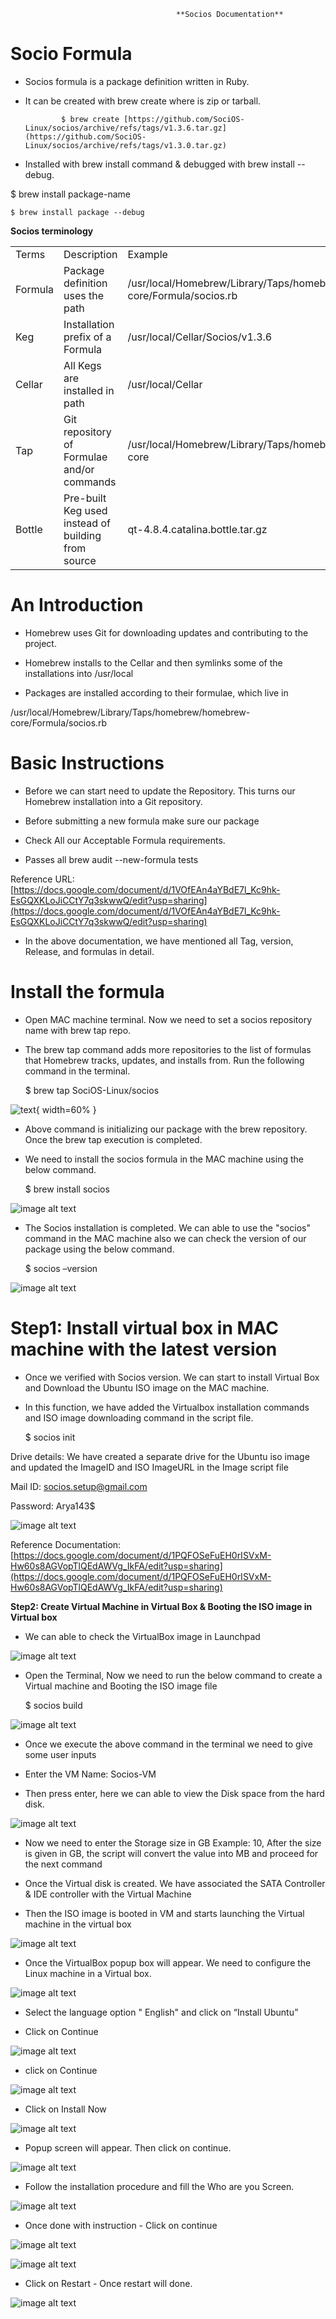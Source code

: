                        

                                         **Socios Documentation**

# **Socio Formula**

* Socios formula is a package definition written in Ruby.

* It can be created with brew create <URL> where <URL> is zip or tarball. 

              $ brew create [https://github.com/SociOS-Linux/socios/archive/refs/tags/v1.3.6.tar.gz](https://github.com/SociOS-Linux/socios/archive/refs/tags/v1.3.0.tar.gz)

* Installed with brew install <formula>command  & debugged with brew install --debug.

$ brew install package-name

	$ brew install package --debug

**Socios terminology**

<table>
  <tr>
    <td>Terms</td>
    <td>Description</td>
    <td> Example</td>
  </tr>
  <tr>
    <td>Formula</td>
    <td>Package definition uses the path </td>
    <td>/usr/local/Homebrew/Library/Taps/homebrew/homebrew-core/Formula/socios.rb</td>
  </tr>
  <tr>
    <td>Keg</td>
    <td>Installation prefix of a Formula</td>
    <td>/usr/local/Cellar/Socios/v1.3.6</td>
  </tr>
  <tr>
    <td>Cellar</td>
    <td>All Kegs are installed in path</td>
    <td>/usr/local/Cellar</td>
  </tr>
  <tr>
    <td>Tap</td>
    <td>Git repository of Formulae and/or commands</td>
    <td>/usr/local/Homebrew/Library/Taps/homebrew/homebrew-core</td>
  </tr>
  <tr>
    <td>Bottle</td>
    <td>Pre-built Keg used instead of building from source</td>
    <td>qt-4.8.4.catalina.bottle.tar.gz</td>
  </tr>
</table>


# **An Introduction**

* Homebrew uses Git for downloading updates and contributing to the project.

* Homebrew installs to the Cellar and then symlinks some of the installations into /usr/local 

* Packages are installed according to their formulae, which live in 

/usr/local/Homebrew/Library/Taps/homebrew/homebrew-core/Formula/socios.rb

# **Basic Instructions**

* Before we can start need to update the Repository. This turns our Homebrew installation into a Git repository.

* Before submitting a new formula make sure our package

* Check All our Acceptable Formula requirements.

* Passes all brew audit --new-formula <formula> tests

Reference URL:  [https://docs.google.com/document/d/1VOfEAn4aYBdE7l_Kc9hk-EsGQXKLoJiCCtY7q3skwwQ/edit?usp=sharing](https://docs.google.com/document/d/1VOfEAn4aYBdE7l_Kc9hk-EsGQXKLoJiCCtY7q3skwwQ/edit?usp=sharing)	

* In the above documentation, we have mentioned all Tag, version, Release, and formulas in detail.

# **Install the formula**

* Open MAC machine terminal. Now we need to set a socios repository name with brew tap repo.

* The brew tap command adds more repositories to the list of formulas that Homebrew tracks, updates, and installs from. Run the following command in the terminal.

	$ brew tap SociOS-Linux/socios

![text](image_0.png){ width=60% }

* Above command is initializing our package with the brew repository. Once the brew tap execution is completed.

* We need to install the socios formula in the MAC machine using the below command.

	$ brew install socios

![image alt text](image_1.png)

* The Socios installation is completed. We can able to use the "socios" command in the MAC machine also we can check the version of our package using the below command.

	$ socios –version

![image alt text](image_2.png)

# **Step1:  Install virtual box in MAC machine with the latest version**

* Once we verified with Socios version. We can start to install Virtual Box and Download the Ubuntu ISO image on the MAC machine.

* In this function, we have added the Virtualbox installation commands and ISO image downloading command in the script file.

	$ socios init

Drive details: We have created a separate drive for the Ubuntu iso image and updated the ImageID and ISO ImageURL in the Image script file 

Mail ID:      socios.setup@gmail.com

Password: Arya143$

![image alt text](image_3.png)

Reference Documentation: [https://docs.google.com/document/d/1PQFOSeFuEH0rISVxM-Hw60s8AGVopTlQEdAWVg_IkFA/edit?usp=sharing](https://docs.google.com/document/d/1PQFOSeFuEH0rISVxM-Hw60s8AGVopTlQEdAWVg_IkFA/edit?usp=sharing)	

**Step2:  Create Virtual Machine in Virtual Box & Booting the ISO image in Virtual box**

* We can able to check the VirtualBox image in Launchpad

![image alt text](image_4.png)

* Open the Terminal, Now we need to run the below command to create a Virtual machine and Booting the ISO image file 

	$ socios build

![image alt text](image_5.png)

* Once we execute the above command in the terminal we need to give some user inputs

* Enter the VM Name: Socios-VM

* Then press enter, here we can able to view the Disk space from the hard disk.

![image alt text](image_6.png)

* Now we need to enter the Storage size in GB  Example: 10, After the size is given in GB, the script will convert the value into MB and proceed for the next command

* Once the Virtual disk is created. We have associated the SATA Controller & IDE controller with the Virtual Machine

* Then the ISO image is booted in VM and starts launching the Virtual machine in the virtual box

![image alt text](image_7.png)

* Once the VirtualBox popup box will appear. We need to configure the Linux machine in a Virtual box.

![image alt text](image_8.png)

* Select the language option " English" and click on “Install Ubuntu”

* Click on Continue 

![image alt text](image_9.png)

*  click on Continue

![image alt text](image_10.png)

* Click on Install Now

![image alt text](image_11.png)

* Popup screen will appear. Then click on continue.

![image alt text](image_12.png)

* Follow the installation procedure and fill the Who are you Screen.

![image alt text](image_13.png)

* Once done with instruction - Click on continue

![image alt text](image_14.png)

![image alt text](image_15.png)

* Click on Restart - Once restart will done.

![image alt text](image_16.png)

